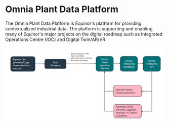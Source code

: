 # Omnia Plant Data Platform

The Omnia Plant Data Platform is Equinor's platform for providing contextualized industrial data. The platform is supporting and enabling 
many of Equinor's major projects on the digital roadmap such as Integrated Operations Centre (IOC) and Digital Twin/AR/VR.

![Screenshot](/.attachments/overall_building_blocks.JPG)
